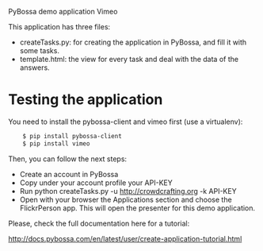 PyBossa demo application Vimeo 

This application has three files:

*  createTasks.py: for creating the application in PyBossa, and fill it with some tasks.
*  template.html: the view for every task and deal with the data of the answers.

Testing the application
=======================

You need to install the pybossa-client and vimeo first (use a virtualenv):

```bash
    $ pip install pybossa-client
    $ pip install vimeo
```
Then, you can follow the next steps:

*  Create an account in PyBossa
*  Copy under your account profile your API-KEY
*  Run python createTasks.py -u http://crowdcrafting.org -k API-KEY
*  Open with your browser the Applications section and choose the FlickrPerson app. This will open the presenter for this demo application.

Please, check the full documentation here for a tutorial:

http://docs.pybossa.com/en/latest/user/create-application-tutorial.html

